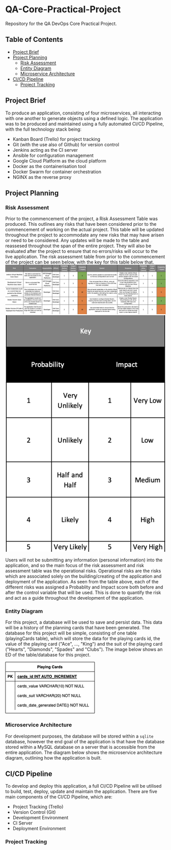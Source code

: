 # QA-Core-Practical-Project
Repository for the QA DevOps Core Practical Project. 

## Table of Contents
* [Project Brief](#Project-Brief)
* [Project Planning](#Project-Planning)
  * [Risk Assessment](#Risk-Assessment)
  * [Entity Diagram](#Entity-Diagram)
  * [Microservice Architecture](#Microservice-Architecture)
* [CI/CD Pipeline](#CICD-Pipeline)
  * [Project Tracking](#Project-Tracking)

## Project Brief
To produce an application, consisting of four microservices, all interacting with one another to generate objects using a defined logic. 
The application was to be produced and maintained using a fully automated CI/CD Pipeline, with the full technology stack being:
* Kanban Board (Trello) for project tracking
* Git (with the use also of Github) for version control
* Jenkins acting as the CI server
* Ansible for configuration management
* Google Cloud Platform as the cloud platform
* Docker as the containerisation tool
* Docker Swarm for container orchestration
* NGINX as the reverse proxy

## Project Planning
### Risk Assessment
Prior to the commencement of the project, a Risk Assessment Table was produced. This outlines any risks that have been considered prior to the commencement of working on the actual project. This table will be updated throughout the project to accommodate any new risks that may have arisen or need to be considered. Any updates will be made to the table and reassesed throughout the span of the entire project. They will also be evaluated after the project to ensure that no errors/risks will occur to the live application. The risk assessment table from prior to the commencement of the project can be seen below, with the key for this table below that. 
![Risk Assessment Table](/Readme-Images/Risk-Assessment.png)
![Risk Assessment Table Key](/Readme-Images/Risk-Assessment-Key.png)

Users will not be submitting any information (personal information) into the application, and so the main focus of the risk assessment and risk assessment table was the operational risks. Operational risks are the risks which are associated solely on the building/creating of the application and deployment of the application. As seen from the table above, each of the different risks was assigned a Probablity and Impact score both before and after the control variable that will be used. This is done to quantify the risk and act as a guide throughout the development of the application. 

### Entity Diagram
For this project, a database will be used to save and persist data. This data will be a history of the planning cards that have been generated. The database for this project will be simple, consisting of one table (playingCards table), which will store the data for the playing cards id, the value of the playing card ("Ace", ..., "King") and the suit of the playing card ("Hearts", "Diamonds", "Spades" and "Clubs"). The image below shows an ED of the table/database for this project. 

![ED](/Readme-Images/ED.drawio.png)

### Microservice Architecture
For development purposes, the database will be stored within a `sqlite` database, however the end goal of the application is that have the database stored within a MySQL database on a server that is accessible from the entire application. The diagram below shows the microservice architecture diagram, outlining how the application is built. 

## CI/CD Pipeline
To develop and deploy this application, a full CI/CD Pipeline will be utilised to build, test, deploy, update and maintain the application. There are five main components of the CI/CD Pipeline, which are:
* Project Tracking (Trello)
* Version Control (Git)
* Development Environment
* CI Server
* Deployment Environment
### Project Tracking



